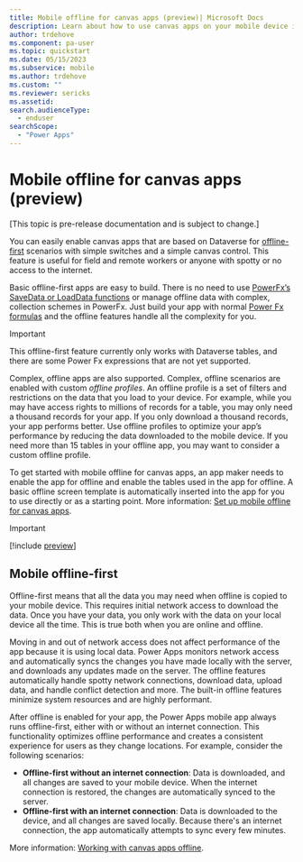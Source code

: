 ```yaml
---
title: Mobile offline for canvas apps (preview)| Microsoft Docs
description: Learn about how to use canvas apps on your mobile device in offline mode.
author: trdehove
ms.component: pa-user
ms.topic: quickstart
ms.date: 05/15/2023
ms.subservice: mobile
ms.author: trdehove
ms.custom: ""
ms.reviewer: sericks
ms.assetid: 
search.audienceType: 
  - enduser
searchScope:
  - "Power Apps"
---
```


# Mobile offline for canvas apps (preview)

[This topic is pre-release documentation and is subject to change.]

You can easily enable canvas apps that are based on Dataverse for [offline-first](#mobile-offline-first) scenarios with simple switches and a simple canvas control. This feature is useful for field and remote workers or anyone with spotty or no access to the internet. 

Basic offline-first apps are easy to build. There is no need to use [PowerFx’s SaveData or LoadData functions](/power-platform/power-fx/reference/function-savedata-loaddata) or manage offline data with complex, collection schemes in PowerFx. Just build your app with normal [Power Fx formulas](/power-platform/power-fx/formula-reference) and the offline features handle all the complexity for you. 

> [!Important]
> This offline-first feature currently only works with Dataverse tables, and there are some Power Fx expressions that are not yet supported.  

Complex, offline apps are also supported. Complex, offline scenarios are enabled with custom *offline profiles*. An offline profile is a set of filters and restrictions on the data that you load to your device. For example, while you may have access rights to millions of records for a table, you may only need a thousand records for your app. If you only download a thousand records, your app performs better. Use offline profiles to optimize your app’s performance by reducing the data downloaded to the mobile device. If you need more than 15 tables in your offline app, you may want to consider a custom offline profile. 

To get started with mobile offline for canvas apps, an app maker needs to enable the app for offline and enable the tables used in the app for offline. A basic offline screen template is automatically inserted into the app for you to use directly or as a starting point. More information: [Set up mobile offline for canvas apps](canvas-mobile-offline-setup.md).

> [!Important]
> [!include [preview](../includes/cc-preview-features-definition.md)]

## Mobile offline-first

Offline-first means that all the data you may need when offline is copied to your mobile device. This requires initial network access to download the data. Once you have your data, you only work with the data on your local device all the time. This is true both when you are online and offline.  

Moving in and out of network access does not affect performance of the app because it is using local data. Power Apps monitors network access and automatically syncs the changes you have made locally with the server, and downloads any updates made on the server. The offline features automatically handle spotty network connections, download data, upload data, and handle conflict detection and more. The built-in offline features minimize system resources and are highly performant. 

After offline is enabled for your app, the Power Apps mobile app always runs offline-first, either with or without an internet connection. This functionality optimizes offline performance and creates a consistent experience for users as they change locations. For example, consider the following scenarios:    

- **Offline-first without an internet connection**: Data is downloaded, and all changes are saved to your mobile device. When the internet connection is restored, the changes are automatically synced to the server.
- **Offline-first with an internet connection**: Data is downloaded to the device, and all changes are saved locally. Because there's an internet connection, the app automatically attempts to sync every few minutes.

More information: [Working with canvas apps offline](canvas-mobile-offline-working.md).

